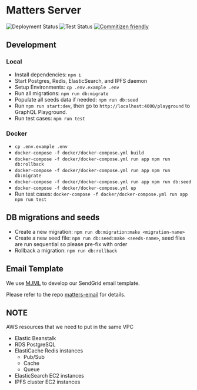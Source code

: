 # Matters Server

![Deployment Status](https://github.com/thematters/matters-server/workflows/Deployment/badge.svg) ![Test Status](https://github.com/thematters/matters-server/workflows/Test/badge.svg) [![Commitizen friendly](https://img.shields.io/badge/commitizen-friendly-brightgreen.svg)](http://commitizen.github.io/cz-cli/)

## Development

### Local

- Install dependencies: `npm i`
- Start Postgres, Redis, ElasticSearch, and IPFS daemon
- Setup Environments: `cp .env.example .env`
- Run all migrations: `npm run db:migrate`
- Populate all seeds data if needed: `npm run db:seed`
- Run `npm run start:dev`, then go to `http://localhost:4000/playground` to GraphQL Playground.
- Run test cases: `npm run test`

### Docker

- `cp .env.example .env`
- `docker-compose -f docker/docker-compose.yml build`
- `docker-compose -f docker/docker-compose.yml run app npm run db:rollback`
- `docker-compose -f docker/docker-compose.yml run app npm run db:migrate`
- `docker-compose -f docker/docker-compose.yml run app npm run db:seed`
- `docker-compose -f docker/docker-compose.yml up`
- Run test cases: `docker-compose -f docker/docker-compose.yml run app npm run test`

## DB migrations and seeds

- Create a new migration: `npm run db:migration:make <migration-name>`
- Create a new seed file: `npm run db:seed:make <seeds-name>`, seed files are run sequential so please pre-fix with order
- Rollback a migration: `npm run db:rollback`

## Email Template

We use [MJML](https://mjml.io) to develop our SendGrid email template.

Please refer to the repo [matters-email](https://github.com/thematters/matters-email) for details.

## NOTE

AWS resources that we need to put in the same VPC

- Elastic Beanstalk
- RDS PostgreSQL
- ElastiCache Redis instances
  - Pub/Sub
  - Cache
  - Queue
- ElasticSearch EC2 instances
- IPFS cluster EC2 instances

